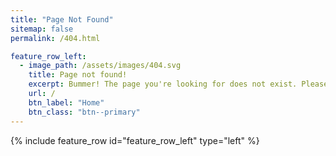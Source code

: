 ```yaml
---
title: "Page Not Found"
sitemap: false
permalink: /404.html

feature_row_left:
  - image_path: /assets/images/404.svg
    title: Page not found!
    excerpt: Bummer! The page you're looking for does not exist. Please try the home page as it may lead you to the page you were looking for.
    url: /
    btn_label: "Home"
    btn_class: "btn--primary" 
---
```


{% include feature_row id="feature_row_left" type="left" %}
